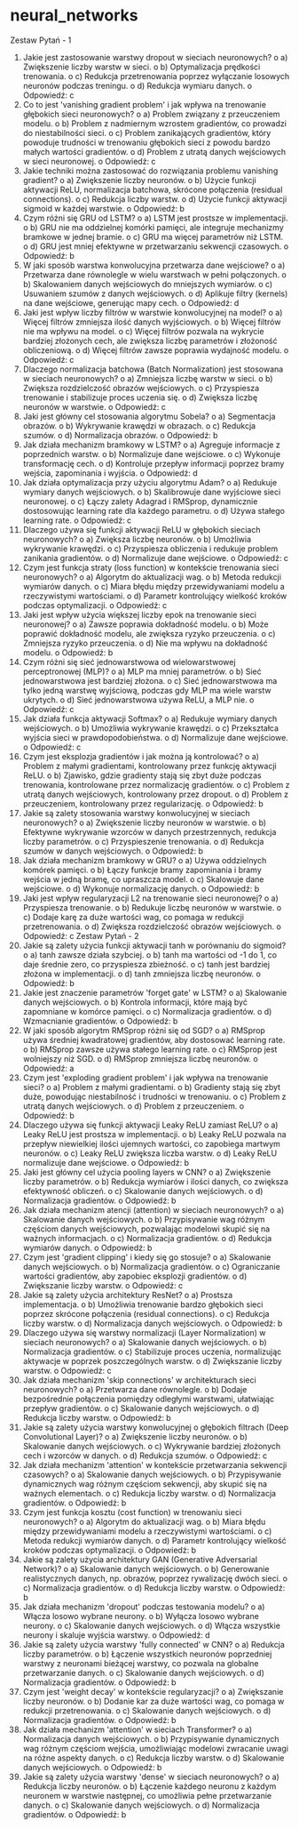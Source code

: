 # neural_networks

Zestaw Pytań - 1
1.	Jakie jest zastosowanie warstwy dropout w sieciach neuronowych?
o	a) Zwiększenie liczby warstw w sieci.
o	b) Optymalizacja prędkości trenowania.
o	c) Redukcja przetrenowania poprzez wyłączanie losowych neuronów podczas treningu.
o	d) Redukcja wymiaru danych.
o	Odpowiedź: c
2.	Co to jest 'vanishing gradient problem' i jak wpływa na trenowanie głębokich sieci neuronowych?
o	a) Problem związany z przeuczeniem modelu.
o	b) Problem z nadmiernym wzrostem gradientów, co prowadzi do niestabilności sieci.
o	c) Problem zanikających gradientów, który powoduje trudności w trenowaniu głębokich sieci z powodu bardzo małych wartości gradientów.
o	d) Problem z utratą danych wejściowych w sieci neuronowej.
o	Odpowiedź: c
3.	Jakie techniki można zastosować do rozwiązania problemu vanishing gradient?
o	a) Zwiększenie liczby neuronów.
o	b) Użycie funkcji aktywacji ReLU, normalizacja batchowa, skrócone połączenia (residual connections).
o	c) Redukcja liczby warstw.
o	d) Użycie funkcji aktywacji sigmoid w każdej warstwie.
o	Odpowiedź: b
4.	Czym różni się GRU od LSTM?
o	a) LSTM jest prostsze w implementacji.
o	b) GRU nie ma oddzielnej komórki pamięci, ale integruje mechanizmy bramkowe w jednej bramie.
o	c) GRU ma więcej parametrów niż LSTM.
o	d) GRU jest mniej efektywne w przetwarzaniu sekwencji czasowych.
o	Odpowiedź: b
5.	W jaki sposób warstwa konwolucyjna przetwarza dane wejściowe?
o	a) Przetwarza dane równolegle w wielu warstwach w pełni połączonych.
o	b) Skalowaniem danych wejściowych do mniejszych wymiarów.
o	c) Usuwaniem szumów z danych wejściowych.
o	d) Aplikuje filtry (kernels) na dane wejściowe, generując mapy cech.
o	Odpowiedź: d
6.	Jaki jest wpływ liczby filtrów w warstwie konwolucyjnej na model?
o	a) Więcej filtrów zmniejsza ilość danych wyjściowych.
o	b) Więcej filtrów nie ma wpływu na model.
o	c) Więcej filtrów pozwala na wykrycie bardziej złożonych cech, ale zwiększa liczbę parametrów i złożoność obliczeniową.
o	d) Więcej filtrów zawsze poprawia wydajność modelu.
o	Odpowiedź: c
7.	Dlaczego normalizacja batchowa (Batch Normalization) jest stosowana w sieciach neuronowych?
o	a) Zmniejsza liczbę warstw w sieci.
o	b) Zwiększa rozdzielczość obrazów wejściowych.
o	c) Przyspiesza trenowanie i stabilizuje proces uczenia się.
o	d) Zwiększa liczbę neuronów w warstwie.
o	Odpowiedź: c
8.	Jaki jest główny cel stosowania algorytmu Sobela?
o	a) Segmentacja obrazów.
o	b) Wykrywanie krawędzi w obrazach.
o	c) Redukcja szumów.
o	d) Normalizacja obrazów.
o	Odpowiedź: b
9.	Jak działa mechanizm bramkowy w LSTM?
o	a) Agreguje informacje z poprzednich warstw.
o	b) Normalizuje dane wejściowe.
o	c) Wykonuje transformację cech.
o	d) Kontroluje przepływ informacji poprzez bramy wejścia, zapominania i wyjścia.
o	Odpowiedź: d
10.	Jak działa optymalizacja przy użyciu algorytmu Adam?
o	a) Redukuje wymiary danych wejściowych.
o	b) Skalibrowuje dane wyjściowe sieci neuronowej.
o	c) Łączy zalety Adagrad i RMSprop, dynamicznie dostosowując learning rate dla każdego parametru.
o	d) Używa stałego learning rate.
o	Odpowiedź: c
11.	Dlaczego używa się funkcji aktywacji ReLU w głębokich sieciach neuronowych?
o	a) Zwiększa liczbę neuronów.
o	b) Umożliwia wykrywanie krawędzi.
o	c) Przyspiesza obliczenia i redukuje problem zanikania gradientów.
o	d) Normalizuje dane wejściowe.
o	Odpowiedź: c
12.	Czym jest funkcja straty (loss function) w kontekście trenowania sieci neuronowych?
o	a) Algorytm do aktualizacji wag.
o	b) Metoda redukcji wymiarów danych.
o	c) Miara błędu między przewidywaniami modelu a rzeczywistymi wartościami.
o	d) Parametr kontrolujący wielkość kroków podczas optymalizacji.
o	Odpowiedź: c
13.	Jaki jest wpływ użycia większej liczby epok na trenowanie sieci neuronowej?
o	a) Zawsze poprawia dokładność modelu.
o	b) Może poprawić dokładność modelu, ale zwiększa ryzyko przeuczenia.
o	c) Zmniejsza ryzyko przeuczenia.
o	d) Nie ma wpływu na dokładność modelu.
o	Odpowiedź: b
14.	Czym różni się sieć jednowarstwowa od wielowarstwowej perceptronowej (MLP)?
o	a) MLP ma mniej parametrów.
o	b) Sieć jednowarstwowa jest bardziej złożona.
o	c) Sieć jednowarstwowa ma tylko jedną warstwę wyjściową, podczas gdy MLP ma wiele warstw ukrytych.
o	d) Sieć jednowarstwowa używa ReLU, a MLP nie.
o	Odpowiedź: c
15.	Jak działa funkcja aktywacji Softmax?
o	a) Redukuje wymiary danych wejściowych.
o	b) Umożliwia wykrywanie krawędzi.
o	c) Przekształca wyjścia sieci w prawdopodobieństwa.
o	d) Normalizuje dane wejściowe.
o	Odpowiedź: c
16.	Czym jest eksplozja gradientów i jak można ją kontrolować?
o	a) Problem z małymi gradientami, kontrolowany przez funkcję aktywacji ReLU.
o	b) Zjawisko, gdzie gradienty stają się zbyt duże podczas trenowania, kontrolowane przez normalizację gradientów.
o	c) Problem z utratą danych wejściowych, kontrolowany przez dropout.
o	d) Problem z przeuczeniem, kontrolowany przez regularizację.
o	Odpowiedź: b
17.	Jakie są zalety stosowania warstwy konwolucyjnej w sieciach neuronowych?
o	a) Zwiększenie liczby neuronów w warstwie.
o	b) Efektywne wykrywanie wzorców w danych przestrzennych, redukcja liczby parametrów.
o	c) Przyspieszenie trenowania.
o	d) Redukcja szumów w danych wejściowych.
o	Odpowiedź: b
18.	Jak działa mechanizm bramkowy w GRU?
o	a) Używa oddzielnych komórek pamięci.
o	b) Łączy funkcje bramy zapominania i bramy wejścia w jedną bramę, co upraszcza model.
o	c) Skalowuje dane wejściowe.
o	d) Wykonuje normalizację danych.
o	Odpowiedź: b
19.	Jaki jest wpływ regularyzacji L2 na trenowanie sieci neuronowej?
o	a) Przyspiesza trenowanie.
o	b) Redukuje liczbę neuronów w warstwie.
o	c) Dodaje karę za duże wartości wag, co pomaga w redukcji przetrenowania.
o	d) Zwiększa rozdzielczość obrazów wejściowych.
o	Odpowiedź: c
Zestaw Pytań - 2
1.	Jakie są zalety użycia funkcji aktywacji tanh w porównaniu do sigmoid?
o	a) tanh zawsze działa szybciej.
o	b) tanh ma wartości od -1 do 1, co daje średnie zero, co przyspiesza zbieżność.
o	c) tanh jest bardziej złożona w implementacji.
o	d) tanh zmniejsza liczbę neuronów.
o	Odpowiedź: b
2.	Jakie jest znaczenie parametrów 'forget gate' w LSTM?
o	a) Skalowanie danych wejściowych.
o	b) Kontrola informacji, które mają być zapomniane w komórce pamięci.
o	c) Normalizacja gradientów.
o	d) Wzmacnianie gradientów.
o	Odpowiedź: b
3.	W jaki sposób algorytm RMSprop różni się od SGD?
o	a) RMSprop używa średniej kwadratowej gradientów, aby dostosować learning rate.
o	b) RMSprop zawsze używa stałego learning rate.
o	c) RMSprop jest wolniejszy niż SGD.
o	d) RMSprop zmniejsza liczbę neuronów.
o	Odpowiedź: a
4.	Czym jest 'exploding gradient problem' i jak wpływa na trenowanie sieci?
o	a) Problem z małymi gradientami.
o	b) Gradienty stają się zbyt duże, powodując niestabilność i trudności w trenowaniu.
o	c) Problem z utratą danych wejściowych.
o	d) Problem z przeuczeniem.
o	Odpowiedź: b
5.	Dlaczego używa się funkcji aktywacji Leaky ReLU zamiast ReLU?
o	a) Leaky ReLU jest prostsza w implementacji.
o	b) Leaky ReLU pozwala na przepływ niewielkiej ilości ujemnych wartości, co zapobiega martwym neuronów.
o	c) Leaky ReLU zwiększa liczba warstw.
o	d) Leaky ReLU normalizuje dane wejściowe.
o	Odpowiedź: b
6.	Jaki jest główny cel użycia pooling layers w CNN?
o	a) Zwiększenie liczby parametrów.
o	b) Redukcja wymiarów i ilości danych, co zwiększa efektywność obliczeń.
o	c) Skalowanie danych wejściowych.
o	d) Normalizacja gradientów.
o	Odpowiedź: b
7.	Jak działa mechanizm atencji (attention) w sieciach neuronowych?
o	a) Skalowanie danych wejściowych.
o	b) Przypisywanie wag różnym częściom danych wejściowych, pozwalając modelowi skupić się na ważnych informacjach.
o	c) Normalizacja gradientów.
o	d) Redukcja wymiarów danych.
o	Odpowiedź: b
8.	Czym jest 'gradient clipping' i kiedy się go stosuje?
o	a) Skalowanie danych wejściowych.
o	b) Normalizacja gradientów.
o	c) Ograniczanie wartości gradientów, aby zapobiec eksplozji gradientów.
o	d) Zwiększanie liczby warstw.
o	Odpowiedź: c
9.	Jakie są zalety użycia architektury ResNet?
o	a) Prostsza implementacja.
o	b) Umożliwia trenowanie bardzo głębokich sieci poprzez skrócone połączenia (residual connections).
o	c) Redukcja liczby warstw.
o	d) Normalizacja danych wejściowych.
o	Odpowiedź: b
10.	Dlaczego używa się warstwy normalizacji (Layer Normalization) w sieciach neuronowych?
o	a) Skalowanie danych wejściowych.
o	b) Normalizacja gradientów.
o	c) Stabilizuje proces uczenia, normalizując aktywacje w poprzek poszczególnych warstw.
o	d) Zwiększanie liczby warstw.
o	Odpowiedź: c
11.	Jak działa mechanizm 'skip connections' w architekturach sieci neuronowych?
o	a) Przetwarza dane równolegle.
o	b) Dodaje bezpośrednie połączenia pomiędzy odległymi warstwami, ułatwiając przepływ gradientów.
o	c) Skalowanie danych wejściowych.
o	d) Redukcja liczby warstw.
o	Odpowiedź: b
12.	Jakie są zalety użycia warstwy konwolucyjnej o głębokich filtrach (Deep Convolutional Layer)?
o	a) Zwiększenie liczby neuronów.
o	b) Skalowanie danych wejściowych.
o	c) Wykrywanie bardziej złożonych cech i wzorców w danych.
o	d) Redukcja szumów.
o	Odpowiedź: c
13.	Jak działa mechanizm 'attention' w kontekście przetwarzania sekwencji czasowych?
o	a) Skalowanie danych wejściowych.
o	b) Przypisywanie dynamicznych wag różnym częściom sekwencji, aby skupić się na ważnych elementach.
o	c) Redukcja liczby warstw.
o	d) Normalizacja gradientów.
o	Odpowiedź: b
14.	Czym jest funkcja kosztu (cost function) w trenowaniu sieci neuronowych?
o	a) Algorytm do aktualizacji wag.
o	b) Miara błędu między przewidywaniami modelu a rzeczywistymi wartościami.
o	c) Metoda redukcji wymiarów danych.
o	d) Parametr kontrolujący wielkość kroków podczas optymalizacji.
o	Odpowiedź: b
15.	Jakie są zalety użycia architektury GAN (Generative Adversarial Network)?
o	a) Skalowanie danych wejściowych.
o	b) Generowanie realistycznych danych, np. obrazów, poprzez rywalizację dwóch sieci.
o	c) Normalizacja gradientów.
o	d) Redukcja liczby warstw.
o	Odpowiedź: b
16.	Jak działa mechanizm 'dropout' podczas testowania modelu?
o	a) Włącza losowo wybrane neurony.
o	b) Wyłącza losowo wybrane neurony.
o	c) Skalowanie danych wejściowych.
o	d) Włącza wszystkie neurony i skaluje wyjścia warstwy.
o	Odpowiedź: d
17.	Jakie są zalety użycia warstwy 'fully connected' w CNN?
o	a) Redukcja liczby parametrów.
o	b) Łączenie wszystkich neuronów poprzedniej warstwy z neuronami bieżącej warstwy, co pozwala na globalne przetwarzanie danych.
o	c) Skalowanie danych wejściowych.
o	d) Normalizacja gradientów.
o	Odpowiedź: b
18.	Czym jest 'weight decay' w kontekście regularyzacji?
o	a) Zwiększanie liczby neuronów.
o	b) Dodanie kar za duże wartości wag, co pomaga w redukcji przetrenowania.
o	c) Skalowanie danych wejściowych.
o	d) Normalizacja gradientów.
o	Odpowiedź: b
19.	Jak działa mechanizm 'attention' w sieciach Transformer?
o	a) Normalizacja danych wejściowych.
o	b) Przypisywanie dynamicznych wag różnym częściom wejścia, umożliwiając modelowi zwracanie uwagi na różne aspekty danych.
o	c) Redukcja liczby warstw.
o	d) Skalowanie danych wejściowych.
o	Odpowiedź: b
20.	Jakie są zalety użycia warstwy 'dense' w sieciach neuronowych?
o	a) Redukcja liczby neuronów.
o	b) Łączenie każdego neuronu z każdym neuronem w warstwie następnej, co umożliwia pełne przetwarzanie danych.
o	c) Skalowanie danych wejściowych.
o	d) Normalizacja gradientów.
o	Odpowiedź: b

